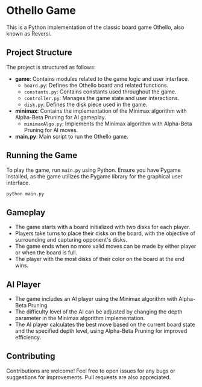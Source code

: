 # Othello Game

This is a Python implementation of the classic board game Othello, also known as Reversi.

## Project Structure

The project is structured as follows:

- **game**: Contains modules related to the game logic and user interface.
  - `board.py`: Defines the Othello board and related functions.
  - `constants.py`: Contains constants used throughout the game.
  - `controller.py`: Manages the game state and user interactions.
  - `disk.py`: Defines the disk piece used in the game.
- **minimax**: Contains the implementation of the Minimax algorithm with Alpha-Beta Pruning for AI gameplay.
  - `minimaxAlgo.py`: Implements the Minimax algorithm with Alpha-Beta Pruning for AI moves.
- **main.py**: Main script to run the Othello game.

## Running the Game

To play the game, run `main.py` using Python. Ensure you have Pygame installed, as the game utilizes the Pygame library for the graphical user interface.

```bash
python main.py
```

## Gameplay

- The game starts with a board initialized with two disks for each player.
- Players take turns to place their disks on the board, with the objective of surrounding and capturing opponent's disks.
- The game ends when no more valid moves can be made by either player or when the board is full.
- The player with the most disks of their color on the board at the end wins.

## AI Player

- The game includes an AI player using the Minimax algorithm with Alpha-Beta Pruning.
- The difficulty level of the AI can be adjusted by changing the depth parameter in the Minimax algorithm implementation.
- The AI player calculates the best move based on the current board state and the specified depth level, using Alpha-Beta Pruning for improved efficiency.

## Contributing

Contributions are welcome! Feel free to open issues for any bugs or suggestions for improvements. Pull requests are also appreciated.